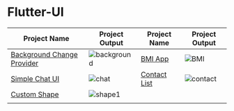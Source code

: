 # Flutter-UI

| Project  Name  | Project Output | Project  Name  | Project Output |
| ------------- | ------------- | ------------- | ------------- |
| [Background Change Provider](https://github.com/SimantoTareq/Flutter-UI/tree/main/background_chnage_provider)  | ![background](https://user-images.githubusercontent.com/40123885/222338045-bf7a00fa-8355-4c3f-8793-c20444610053.gif)|[BMI App](https://github.com/SimantoTareq/Flutter-UI/tree/main/bmi_app)|![BMI](https://user-images.githubusercontent.com/40123885/222338891-4ce60cd3-f383-4726-ac8f-7842bbdb4825.gif)|
| [Simple Chat UI](https://github.com/SimantoTareq/Flutter-UI/tree/main/chat_ui)  |  ![chat](https://user-images.githubusercontent.com/40123885/222339672-24b20c31-8fdf-465a-b983-eb3f4033be0c.gif)| [Contact List](https://github.com/SimantoTareq/Flutter-UI/tree/main/contact_list) |![contact](https://user-images.githubusercontent.com/40123885/222340307-6249e90c-3eea-4a46-a42c-3955f6b690f2.gif)|
|[Custom Shape](https://github.com/SimantoTareq/Flutter-UI/tree/main/custom_shape)| ![shape1](https://user-images.githubusercontent.com/40123885/222341280-547092dd-ac6b-4c81-813c-3dd78ee26d78.PNG)
  |||

